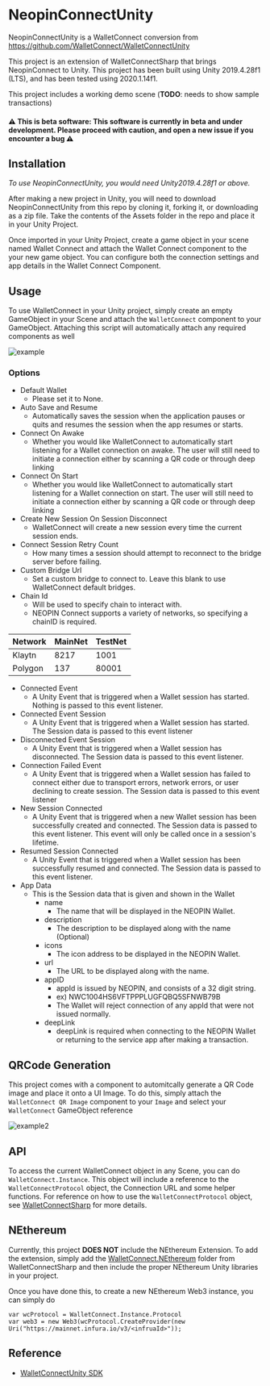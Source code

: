 
# NeopinConnectUnity
NeopinConnectUnity is a WalletConnect conversion from https://github.com/WalletConnect/WalletConnectUnity


This project is an extension of WalletConnectSharp that brings NeopinConnect to Unity. This project has been built using Unity 2019.4.28f1 (LTS), and has been tested using 2020.1.14f1. 

This project includes a working demo scene (**TODO**: needs to show sample transactions)

#### :warning: **This is beta software**: This software is currently in beta and under development. Please proceed with caution, and open a new issue if you encounter a bug :warning:

## Installation

*To use NeopinConnectUnity, you would need Unity2019.4.28f1 or above.* 

After making a new project in Unity, you will need to download NeopinConnectUnity from this repo by cloning it, forking it, or downloading as a zip file. Take the contents of the Assets folder in the repo and place it in your Unity Project.

Once imported in your Unity Project, create a game object in your scene named Wallet Connect and attach the Wallet Connect component to the your new game object. You can configure both the connection settings and app details in the Wallet Connect Component.

## Usage

To use WalletConnect in your Unity project, simply create an empty GameObject in your Scene and attach the `WalletConnect` component to your GameObject. Attaching this script will automatically attach any required components as well

![example](https://i.imgur.com/nlpZx5l.png)

### Options
* Default Wallet
    - Please set it to None.
* Auto Save and Resume
    - Automatically saves the session when the application pauses or quits and resumes the session when the app resumes or starts.
* Connect On Awake
    - Whether you would like WalletConnect to automatically start listening for a Wallet connection on awake. The user will still need to initiate a connection either by scanning a QR code or through deep linking
* Connect On Start
    - Whether you would like WalletConnect to automatically start listening for a Wallet connection on start. The user will still need to initiate a connection either by scanning a QR code or through deep linking
* Create New Session On Session Disconnect
    - WalletConnect will create a new session every time the current session ends. 
* Connect Session Retry Count
     - How many times a session should attempt to reconnect to the bridge server before failing.
* Custom Bridge Url
     - Set a custom bridge to connect to. Leave this blank to use WalletConnect default bridges.
* Chain Id
     - Will be used to specify chain to interact with.
     - NEOPIN Connect supports a variety of networks, so specifying a chainID is required.

| Network  | MainNet  | TestNet  |
|:----------|:----------|:----------|
| Klaytn    | 8217    | 1001    |
| Polygon    | 137    | 80001    |


* Connected Event
    - A Unity Event that is triggered when a Wallet session has started. Nothing is passed to this event listener.
* Connected Event Session
    - A Unity Event that is triggered when a Wallet session has started. The Session data is passed to this event listener
* Disconnected Event Session
    - A Unity Event that is triggered when a Wallet session has disconnected. The Session data is passed to this event listener.
* Connection Failed Event
    - A Unity Event that is triggered when a Wallet session has failed to connect either due to transport errors, network errors, or user declining to create session. The Session data is passed to this event listener
* New Session Connected
     -  A Unity Event that is triggered when a new Wallet session has been successfully created and connected. The Session data is passed to this event listener. This event will only be called once in a session's lifetime.
* Resumed Session Connected
     -  A Unity Event that is triggered when a Wallet session has been successfully resumed and connected. The Session data is passed to this event listener. 
* App Data
    - This is the Session data that is given and shown in the Wallet
        - name
            - The name that will be displayed in the NEOPIN Wallet.
        - description
            - The description to be displayed along with the name (Optional)
        - icons
            - The icon address to be displayed in the NEOPIN Wallet.
        - url
            - The URL to be displayed along with the name.
        - appID
            - appId is issued by NEOPIN, and consists of a 32 digit string.
            - ex) NWC1004HS6VFTPPPLUGFQBQ5SFNWB79B
            - The Wallet will reject connection of any appId that were not issued normally.
        - deepLink
            - deepLink is required when connecting to the NEOPIN Wallet or returning to the service app after making a transaction.
## QRCode Generation

This project comes with a component to automitcally generate a QR Code image and place it onto a UI Image. To do this, simply attach the `WalletConnect QR Image` component to your `Image` and select your `WalletConnect` GameObject reference

![example2](https://i.imgur.com/vgH5Hvv.png)

## API

To access the current WalletConnect object in any Scene, you can do `WalletConnect.Instance`. This object will include a reference to the `WalletConnectProtocol` object, the Connection URL and some helper functions. For reference on how to use the `WalletConnectProtocol` object, see [WalletConnectSharp](https://github.com/WalletConnect/WalletConnectSharp) for more details. 

## NEthereum

Currently, this project **DOES NOT** include the NEthereum Extension. To add the extension, simply add the [WalletConnect.NEthereum](https://github.com/WalletConnect/WalletConnectSharp/tree/main/WalletConnectSharp.NEthereum) folder from WalletConnectSharp and then include the proper NEthereum Unity libraries in your project.

Once you have done this, to create a new NEthereum Web3 instance, you can simply do

```
var wcProtocol = WalletConnect.Instance.Protocol
var web3 = new Web3(wcProtocol.CreateProvider(new Uri("https://mainnet.infura.io/v3/<infruaId>"));
```

## Reference
- [WalletConnectUnity SDK](https://github.com/WalletConnect/WalletConnectUnity)
